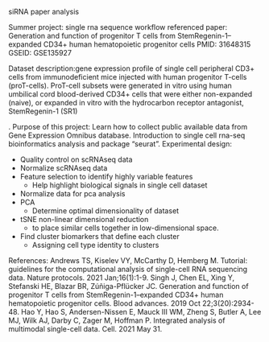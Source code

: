 siRNA paper analysis

Summer project: single rna sequence workflow
referenced paper: Generation and function of progenitor T cells from StemRegenin-1–expanded CD34+ human hematopoietic progenitor cells
PMID: 31648315
GSEID: GSE135927

Dataset description:gene expression profile of single cell peripheral CD3+ cells from immunodeficient mice injected with human progenitor T-cells (proT-cells). ProT-cell subsets were generated in vitro using human umbilical cord blood-derived CD34+ cells that were either non-expanded (naive), or expanded in vitro with the hydrocarbon receptor antagonist, StemRegenin-1 (SR1)

 . 
Purpose of this project: Learn how to collect public available data from Gene Expression Omnibus database. Introduction to single cell rna-seq bioinformatics analysis and package “seurat”.
Experimental design: 

- Quality control on scRNAseq data
- Normalize scRNAseq data
- Feature selection to identify highly variable features
    - Help highlight biological signals in single cell dataset
- Normalize data for pca analysis
- PCA
    - Determine optimal dimensionality of dataset
- tSNE non-linear dimensional reduction
    - to place similar cells together in low-dimensional space.
- Find cluster biomarkers that define each cluster
    - Assigning cell type identity to clusters



References:
Andrews TS, Kiselev VY, McCarthy D, Hemberg M. Tutorial: guidelines for the computational analysis of single-cell RNA sequencing data. Nature protocols. 2021 Jan;16(1):1-9.
Singh J, Chen EL, Xing Y, Stefanski HE, Blazar BR, Zúñiga-Pflücker JC. Generation and function of progenitor T cells from StemRegenin-1–expanded CD34+ human hematopoietic progenitor cells. Blood advances. 2019 Oct 22;3(20):2934-48.
Hao Y, Hao S, Andersen-Nissen E, Mauck III WM, Zheng S, Butler A, Lee MJ, Wilk AJ, Darby C, Zager M, Hoffman P. Integrated analysis of multimodal single-cell data. Cell. 2021 May 31.


